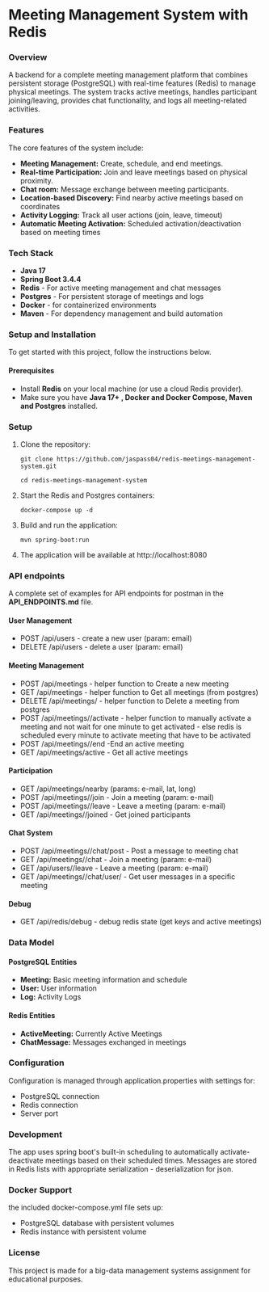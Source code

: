 # Meeting Management System with Redis

### Overview
A backend for a complete meeting management platform that combines persistent storage (PostgreSQL) with real-time features (Redis) to manage physical meetings. The system tracks active meetings, handles participant joining/leaving, provides chat functionality, and logs all meeting-related activities.

### Features
The core features of the system include:

- **Meeting Management:** Create, schedule, and end meetings.
- **Real-time Participation:** Join and leave meetings based on physical proximity.
- **Chat room:** Message exchange between meeting participants.
- **Location-based Discovery:** Find nearby active meetings based on coordinates
- **Activity Logging:** Track all user actions (join, leave, timeout)
- **Automatic Meeting Activation:** Scheduled activation/deactivation based on meeting times

### Tech Stack

- **Java 17**
- **Spring Boot 3.4.4**
- **Redis** - For active meeting management and chat messages
- **Postgres** - For persistent storage of meetings and logs
- **Docker** - for containerized environments
- **Maven** - For dependency management and build automation

### Setup and Installation
To get started with this project, follow the instructions below.

#### Prerequisites

- Install **Redis** on your local machine (or use a cloud Redis provider).
- Make sure you have **Java 17+ , Docker and Docker Compose, Maven and Postgres** installed.

### Setup

1. Clone the repository:

   ```
   git clone https://github.com/jaspass04/redis-meetings-management-system.git
   ```

   ```
   cd redis-meetings-management-system
   ```
3. Start the Redis and Postgres containers:

   ```
   docker-compose up -d
   ```
5. Build and run the application:
    ```
    mvn spring-boot:run
    ```
6. The application will be available at http://localhost:8080

### API endpoints 
A complete set of examples for API endpoints for postman in the **API_ENDPOINTS.md** file.
#### User Management
- POST /api/users - create a new user (param: email)
- DELETE /api/users - delete a user (param: email)
  
#### Meeting Management
- POST /api/meetings - helper function to Create a new meeting
- GET /api/meetings - helper function to Get all meetings (from postgres)
- DELETE /api/meetings/<meeting-id> - helper function to Delete a meeting from postgres
- POST /api/meetings/<meeting-id>/activate - helper function to manually activate a meeting and not wait for one minute to get activated - else redis is scheduled every minute to activate meeting that have to be activated
- POST /api/meetings/<meeting-id>/end -End an active meeting
- GET /api/meetings/active - Get all active meetings

#### Participation
- GET /api/meetings/nearby (params: e-mail, lat, long)
- POST /api/meetings/<meeting-id>/join - Join a meeting (param: e-mail)
- POST /api/meetings/<meeting-id>/leave - Leave a meeting (param: e-mail)
- GET /api/meetings/<meeting-id>/joined - Get joined participants

#### Chat System 
- POST /api/meetings/<meeting-id>/chat/post - Post a message to meeting chat
- GET /api/meetings/<meeting-id>/chat - Join a meeting (param: e-mail)
- GET /api/users/<meeting-id>/leave - Leave a meeting (param: e-mail)
- GET /api/meetings/<meeting-id>/chat/user/<e-mail> - Get user messages in a specific meeting

#### Debug
- GET /api/redis/debug - debug redis state (get keys and active meetings)

### Data Model

#### PostgreSQL Entities

- **Meeting:** Basic meeting information and schedule
- **User:** User information
- **Log:** Activity Logs

#### Redis Entities

- **ActiveMeeting:** Currently Active Meetings
- **ChatMessage:** Messages exchanged in meetings

### Configuration
Configuration is managed through application.properties with settings for:
- PostgreSQL connection
- Redis connection
- Server port

### Development
The app uses spring boot's built-in scheduling to automatically activate-deactivate meetings based on their scheduled times. Messages are stored in Redis lists with appropriate serialization - deserialization for json.

### Docker Support 
the included docker-compose.yml file sets up:
- PostgreSQL database with persistent volumes
- Redis instance with persistent volume

### License
This project is made for a big-data management systems assignment for educational purposes. 
